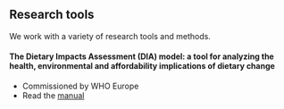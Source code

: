 ## Research tools

We work with a variety of research tools and methods. 

#### **The Dietary Impacts Assessment (DIA) model: a tool for analyzing the health, environmental and affordability implications of dietary change**
- Commissioned by WHO Europe
- Read the [manual](https://www.who.int/europe/publications/i/item/WHO-EURO-2023-8349-48121-71370#:~:text=Download%20(5.3%20MB)-,Overview,of%20diets%20and%20dietary%20change.)

